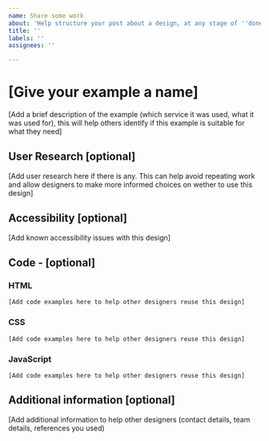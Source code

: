 ```yaml
---
name: Share some work
about: 'Help structure your post about a design, at any stage of ''done'' '
title: ''
labels: ''
assignees: ''

---
```


# [Give your example a name] 

[Add a brief description of the example (which service it was used, what it was used for), this will help others identify if this example is suitable for what they need] 

## User Research [optional]

[Add user research here if there is any. This can help avoid repeating work and allow designers to make more informed choices on wether to use this design] 

## Accessibility [optional]

[Add known accessibility issues with this design] 

## Code - [optional]

### HTML

```[Add code examples here to help other designers reuse this design]```

### CSS

```[Add code examples here to help other designers reuse this design]```

### JavaScript

```[Add code examples here to help other designers reuse this design]```

## Additional information [optional]

[Add additional information to help other designers (contact details, team details, references you used)
